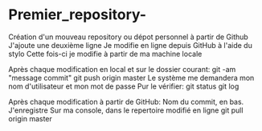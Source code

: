 # Premier_repository-
Création d'un mouveau repository ou dépot personnel à partir de Github
J'ajoute une deuxième ligne
Je modifie en ligne depuis GitHub à l'aide du stylo
Cette fois-ci je modifie à partir de ma machine locale

Après chaque modification en local et sur le dossier courant:
git -am "message commit"
git push origin master
Le système me demandera mon nom d'utilisateur et mon mot de passe
Pur le vérifier:
git status
git log

Après chaque modification à partir de GitHub:
Nom du commit, en bas.
J'enregistre
Sur ma console, dans le repertoire modifié en ligne
git pull origin master
